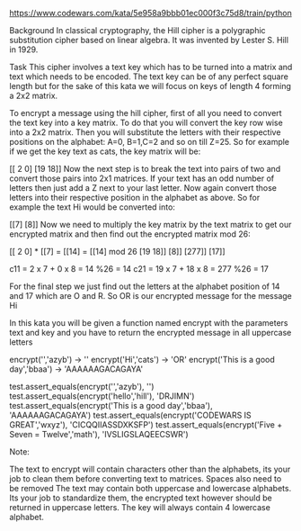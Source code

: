 https://www.codewars.com/kata/5e958a9bbb01ec000f3c75d8/train/python

Background
In classical cryptography, the Hill cipher is a polygraphic substitution cipher based on linear algebra. It was invented by Lester S. Hill in 1929.

Task
This cipher involves a text key which has to be turned into a matrix and text which needs to be encoded. 
The text key can be of any perfect square length but for the sake of this kata we will focus on keys of length 4 forming a 2x2 matrix.

To encrypt a message using the hill cipher, first of all you need to convert the text key into a key matrix. 
To do that you will convert the key row wise into a 2x2 matrix. 
Then you will substitute the letters with their respective positions on the alphabet: A=0, B=1,C=2 and so on till Z=25. 
So for example if we get the key text as cats, the key matrix will be:

[[ 2  0]
 [19 18]]
Now the next step is to break the text into pairs of two and convert those pairs into 2x1 matrices. 
If your text has an odd number of letters then just add a Z next to your last letter. 
Now again convert those letters into their respective position in the alphabet as above. 
So for example the text Hi would be converted into:

[[7]
 [8]]
Now we need to multiply the key matrix by the text matrix to get our encrypted matrix and then find out the encrypted matrix mod 26:

[[ 2  0]  *  [[7]  =  [[14]   =  [[14]  mod 26
 [19 18]]     [8]]     [277]]     [17]]
 
 c11 = 2 x 7 + 0 x 8 = 14           %26 = 14
 c21 = 19 x 7 + 18 x 8 = 277        %26 = 17
 
For the final step we just find out the letters at the alphabet position of 14 and 17 which are O and R.
 So OR is our encrypted message for the message Hi

In this kata you will be given a function named encrypt with the parameters text and key and you have to return the encrypted message in all uppercase letters

encrypt('','azyb') → ''
encrypt('Hi','cats') → 'OR'
encrypt('This is a good day','bbaa') → 'AAAAAAGACAGAYA'



test.assert_equals(encrypt('','azyb'), '')
test.assert_equals(encrypt('hello','hill'), 'DRJIMN')
test.assert_equals(encrypt('This is a good day','bbaa'), 'AAAAAAGACAGAYA')
test.assert_equals(encrypt('CODEWARS IS GREAT','wxyz'), 'CICQQIIASSDXKSFP')
test.assert_equals(encrypt('Five + Seven = Twelve','math'), 'IVSLIGSLAQEECSWR')



Note:

The text to encrypt will contain characters other than the alphabets, its your job to clean them before converting text to matrices. Spaces also need to be removed
The text may contain both uppercase and lowercase alphabets. Its your job to standardize them, the encrypted text however should be returned in uppercase letters.
The key will always contain 4 lowercase alphabet.